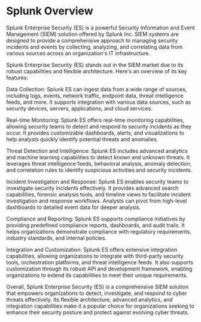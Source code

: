 # Splunk Overview


Splunk Enterprise Security (ES) is a powerful Security Information and Event Management (SIEM) solution offered by Splunk Inc. SIEM systems are designed to provide a comprehensive approach to managing security incidents and events by collecting, analyzing, and correlating data from various sources across an organization's IT infrastructure.

Splunk Enterprise Security (ES) stands out in the SIEM market due to its robust capabilities and flexible architecture. Here's an overview of its key features:

Data Collection: Splunk ES can ingest data from a wide range of sources, including logs, events, network traffic, endpoint data, threat intelligence feeds, and more. It supports integration with various data sources, such as security devices, servers, applications, and cloud services.

Real-time Monitoring: Splunk ES offers real-time monitoring capabilities, allowing security teams to detect and respond to security incidents as they occur. It provides customizable dashboards, alerts, and visualizations to help analysts quickly identify potential threats and anomalies.

Threat Detection and Intelligence: Splunk ES includes advanced analytics and machine learning capabilities to detect known and unknown threats. It leverages threat intelligence feeds, behavioral analysis, anomaly detection, and correlation rules to identify suspicious activities and security incidents.

Incident Investigation and Response: Splunk ES enables security teams to investigate security incidents effectively. It provides advanced search capabilities, forensic analysis tools, and timeline views to facilitate incident investigation and response workflows. Analysts can pivot from high-level dashboards to detailed event data for deeper analysis.

Compliance and Reporting: Splunk ES supports compliance initiatives by providing predefined compliance reports, dashboards, and audit trails. It helps organizations demonstrate compliance with regulatory requirements, industry standards, and internal policies.

Integration and Customization: Splunk ES offers extensive integration capabilities, allowing organizations to integrate with third-party security tools, orchestration platforms, and threat intelligence feeds. It also supports customization through its robust API and development framework, enabling organizations to extend its capabilities to meet their unique requirements.

Overall, Splunk Enterprise Security (ES) is a comprehensive SIEM solution that empowers organizations to detect, investigate, and respond to cyber threats effectively. Its flexible architecture, advanced analytics, and integration capabilities make it a popular choice for organizations seeking to enhance their security posture and protect against evolving cyber threats.
